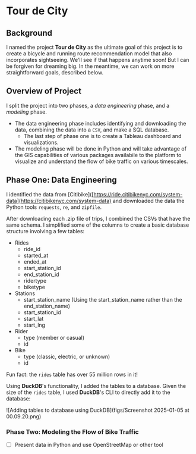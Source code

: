 # Tour de City

## Background

I named the project **Tour de City** as the ultimate goal of this project is to create a bicycle and running route recommendation model that also incorporates sightseeing. We'll see if that happens anytime soon! But I can be forgiven for dreaming big. In the meantime, we can work on more straightforward goals, described below.

## Overview of Project

I split the project into two phases, a _data engineering_ phase, and a _modeling_ phase.
- The data engineering phase includes identifying and downloading the data, combining the data into a `CSV`, and make a SQL database.
  - The last step of phase one is to create a Tableau dashboard and visualizations.
- The modeling phase will be done in Python and will take advantage of the GIS capabilities of various packages availabile to the platform to visualize and understand the flow of bike traffic on various timescales.

## Phase One: Data Engineering

I identified the data from [Citibike]([https://ride.citibikenyc.com/system-data](https://citibikenyc.com/system-data) and downloaded the data the Python tools `requests`, `re`, and `zipfile`.

After downloading each .zip file of trips, I combined the CSVs that have the same schema. I simplified some of the columns to create a basic database structure involving a few tables:
* Rides
  * ride_id
  * started_at
  * ended_at
  * start_station_id
  * end_station_id
  * ridertype
  * biketype
* Stations
  * start_station_name (Using the start_station_name rather than the end_station_name)
  * start_station_id
  * start_lat
  * start_lng
* Rider
  * type (member or casual)
  * id
* Bike
  * type (classic, electric, or unknown)
  * id

Fun fact: the `rides` table has over 55 million rows in it!

Using **DuckDB**'s functionality, I added the tables to a database. Given the size of the `rides` table, I used **DuckDB**'s CLI to directly add it to the database:

![Adding tables to database using DuckDB](figs/Screenshot 2025-01-05 at 00.09.20.png)

### Phase Two: Modeling the Flow of Bike Traffic

- [ ] Present data in Python and use OpenStreetMap or other tool

